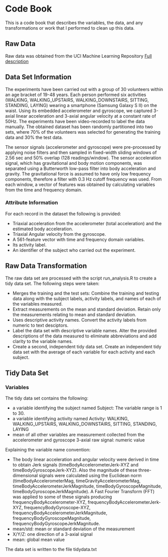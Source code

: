 # Code Book

This is a code book that describes the variables, the data, and any transformations or work that I performed to clean up this data.

## Raw Data
Raw data was obtained from the UCI Machine Learning Repository
[Full description](http://archive.ics.uci.edu/ml/datasets/Human+Activity+Recognition+Using+Smartphones)


## Data Set Information
The experiments have been carried out with a group of 30 volunteers within an age bracket of 19-48 years. Each person performed six activities (WALKING, WALKING_UPSTAIRS, WALKING_DOWNSTAIRS, SITTING, STANDING, LAYING) wearing a smartphone (Samsung Galaxy S II) on the waist. Using its embedded accelerometer and gyroscope, we captured 3-axial linear acceleration and 3-axial angular velocity at a constant rate of 50Hz. The experiments have been video-recorded to label the data manually. The obtained dataset has been randomly partitioned into two sets, where 70% of the volunteers was selected for generating the training data and 30% the test data. 

The sensor signals (accelerometer and gyroscope) were pre-processed by applying noise filters and then sampled in fixed-width sliding windows of 2.56 sec and 50% overlap (128 readings/window). The sensor acceleration signal, which has gravitational and body motion components, was separated using a Butterworth low-pass filter into body acceleration and gravity. The gravitational force is assumed to have only low frequency components, therefore a filter with 0.3 Hz cutoff frequency was used. From each window, a vector of features was obtained by calculating variables from the time and frequency domain. 


### Attribute Information

For each record in the dataset the following is provided:

- Triaxial acceleration from the accelerometer (total acceleration) and the estimated body acceleration.
- Triaxial Angular velocity from the gyroscope. 
- A 561-feature vector with time and frequency domain variables. 
- Its activity label. 
- An identifier of the subject who carried out the experiment.


## Raw Data Transformation

The raw data set are processed with the script run_analysis.R to create a tidy data set. The following steps were taken:

- Merges the training and the test sets: Combine the training and testing data along with the 
subject labels, activity labels, and names of each of the variables measured.
- Extract measurements on the mean and standard deviation. Retain only the measurements relating to mean and standard deviation.
- Uses descriptive activity names. Convert the activity labels from numeric to text desciptors.
- Label the data set with descriptive variable names. Alter the provided descriptions of the data measured to eliminate abbreviations and add clarity to the variable names.
- Create a second, independent tidy data set. Create an independent tidy data set with the average of each variable for each activity and each subject.


## Tidy Data Set

### Variables

The tidy data set contains the following:

- a variable identifying the subject named Subject: The variable range is 1 to 30.
- a variable identifying activity named Activity: WALKING, WALKING_UPSTAIRS, WALKING_DOWNSTAIRS, SITTING, STANDING, LAYING
- mean of all other variables are measurement collected from the accelerometer and gyroscope 3-axial raw signal: numeric value

Explaining the variable name convention:

- The body linear acceleration and angular velocity were derived in time to obtain Jerk signals (timeBodyAccelerometerJerk-XYZ and timeBodyGyroscopeJerk-XYZ). Also the magnitude of these three-dimensional signals were calculated using the Euclidean norm (timeBodyAccelerometerMag, timeGravityAccelerometerMag, timeBodyAccelerometerJerkMagnitude, timeBodyGyroscopeMagnitude, timeBodyGyroscopeJerkMagnitude). A Fast Fourier Transform (FFT) was applied to some of these signals producing frequencyBodyAccelerometer-XYZ, frequencyBodyAccelerometerJerk-XYZ, frequencyBodyGyroscope-XYZ, frequencyBodyAccelerometerJerkMagnitude, frequencyBodyGyroscopeMagnitude, frequencyBodyGyroscopeJerkMagnitude.
- mean/std: mean or standard deviation of the measurement
- X/Y/Z: one direction of a 3-axial signal
- mean: global mean value

The data set is written to the file tidydata.txt